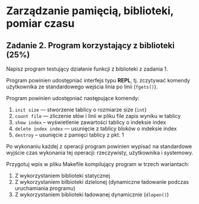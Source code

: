 # Zarządzanie pamięcią, biblioteki, pomiar czasu 

## Zadanie 2. Program korzystający z biblioteki (25%)

Napisz program testujący działanie funkcji z biblioteki z zadania 1.

Program powinien udostępniać interfejs typu __REPL__, tj. zczytywać komendy użytkownika ze standardowego wejścia linia po linii (`fgets()`).

Program powinien udostępniać następujące komendy:

1. `init size` — stworzenie tablicy o rozmiarze size (`int`)
2. `count file` — zliczenie słów i linii w pliku file zapis wyniku w tablicy
3. `show index` – wyświetlenie zawartości tablicy o indeksie index 
4. `delete index index` — usunięcie z tablicy bloków o indeksie index
5. `destroy` – usunięcie z pamięci tablicy z pkt. 1

Po wykonaniu każdej z operacji program powinien wypisać na standardowe wyjście czas wykonania tej operacji: rzeczywisty, użytkownika i systemowy.

Przygotuj wpis w pliku Makefile kompilujący program w trzech wariantach:

1. Z wykorzystaniem biblioteki statycznej
2. Z wykorzystaniem bilbioteki dzielonej (dynamiczne ładowanie podczas uruchamiania programu)
3. Z wykorzystaniem biblioteki ładowanej dynamicznie (`dlopen()`)